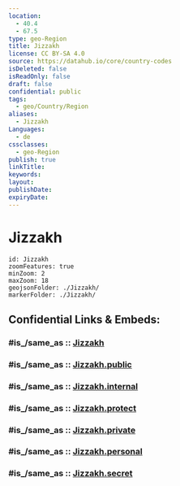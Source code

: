 ```yaml
---
location:
  - 40.4
  - 67.5
type: geo-Region
title: Jizzakh
license: CC BY-SA 4.0
source: https://datahub.io/core/country-codes
isDeleted: false
isReadOnly: false
draft: false
confidential: public
tags:
  - geo/Country/Region
aliases:
  - Jizzakh
Languages:
  - de
cssclasses:
  - geo-Region
publish: true
linkTitle:
keywords:
layout:
publishDate:
expiryDate:
---
```


# Jizzakh

```leaflet
id: Jizzakh
zoomFeatures: true 
minZoom: 2 
maxZoom: 18
geojsonFolder: ./Jizzakh/
markerFolder: ./Jizzakh/
```


## Confidential Links & Embeds: 

### #is_/same_as :: [Jizzakh](/_Standards/Earth/Continent/Asia/Asia~Central/Uzbekistan/Regions~Uzbekistan/Jizzakh.md) 

### #is_/same_as :: [Jizzakh.public](/_public/Earth/Continent/Asia/Asia~Central/Uzbekistan/Regions~Uzbekistan/Jizzakh.public.md) 

### #is_/same_as :: [Jizzakh.internal](/_internal/Earth/Continent/Asia/Asia~Central/Uzbekistan/Regions~Uzbekistan/Jizzakh.internal.md) 

### #is_/same_as :: [Jizzakh.protect](/_protect/Earth/Continent/Asia/Asia~Central/Uzbekistan/Regions~Uzbekistan/Jizzakh.protect.md) 

### #is_/same_as :: [Jizzakh.private](/_private/Earth/Continent/Asia/Asia~Central/Uzbekistan/Regions~Uzbekistan/Jizzakh.private.md) 

### #is_/same_as :: [Jizzakh.personal](/_personal/Earth/Continent/Asia/Asia~Central/Uzbekistan/Regions~Uzbekistan/Jizzakh.personal.md) 

### #is_/same_as :: [Jizzakh.secret](/_secret/Earth/Continent/Asia/Asia~Central/Uzbekistan/Regions~Uzbekistan/Jizzakh.secret.md)

